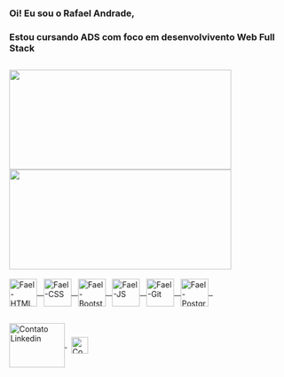 ### Oi! Eu sou o Rafael Andrade,
### Estou cursando ADS com foco em desenvolvivento Web Full Stack

##

<div>
  <a href="https://github.com/Fael159">
  <img height="180em" width="400em" src="https://github-readme-stats.vercel.app/api?username=Fael159&show_icons=true&theme=dark&include_all_commits=true&count_private=true"/>
  <img height="180em" width="400em" src="https://github-readme-stats.vercel.app/api/top-langs/?username=Fael159&layout=compact&langs_count=7&theme=dark"/>
</div> 

<div style="display: inline_block"><br>
<img align="center" alt="Fael-HTML" src="https://cdn.jsdelivr.net/gh/devicons/devicon/icons/html5/html5-original-wordmark.svg" width="50em" height="50em" /> &nbsp
<img align="center" alt="Fael-CSS" src="https://cdn.jsdelivr.net/gh/devicons/devicon/icons/css3/css3-original-wordmark.svg" width="50em" height="50em" /> &nbsp
<img align="center" alt="Fael-Bootstrap" src="https://cdn.jsdelivr.net/gh/devicons/devicon/icons/bootstrap/bootstrap-plain-wordmark.svg" width="50em" height="50em" /> &nbsp
<img align="center" alt="Fael-JS" src="https://cdn.jsdelivr.net/gh/devicons/devicon/icons/javascript/javascript-original.svg" width="50em" height="50em" /> &nbsp
<img align="center" alt="Fael-Git" src="https://cdn.jsdelivr.net/gh/devicons/devicon/icons/git/git-original-wordmark.svg" width="50em" height="50em" /> &nbsp
<img align="center" alt="Fael-Postgre" src="https://cdn.jsdelivr.net/gh/devicons/devicon/icons/postgresql/postgresql-original-wordmark.svg" width="50em" height="50em" /> &nbsp
</div> </a>

## 

<div style="display: inline_block">
<a href="http://linkedin.com/in/rafael-henrique-andrade-48ba711bb">
<img align="center" alt="Contato Linkedin" src="https://cdn.jsdelivr.net/gh/devicons/devicon/icons/linkedin/linkedin-original-wordmark.svg" width="100em" height="80em" />
</a> &nbsp

<a href="https://api.whatsapp.com/send?phone=5515998526735">
<img align="center" src="https://ayltoninacio.com.br/img/s/20w50.jpg" alt="Contato WhatsApp" width="30em" height="30em">
</a>
</div>


